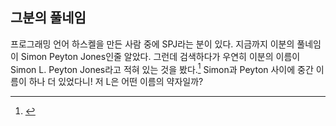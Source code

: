 ## 그분의 풀네임
프로그래밍 언어 하스켈을 만든 사람 중에 SPJ라는 분이 있다. 지금까지 이분의 풀네임이 Simon Peyton Jones인줄 알았다. 그런데 검색하다가 우연히 이분의 이름이 Simon L. Peyton Jones라고 적혀 있는 것을 봤다.[^1] Simon과 Peyton 사이에 중간 이름이 하나 더 있었다니! 저 L은 어떤 이름의 약자일까?

[^1]: []()
